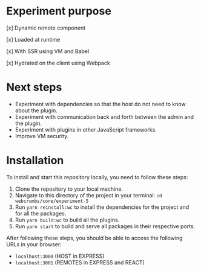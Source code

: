 # Experiment purpose
[x] Dynamic remote component

[x] Loaded at runtime 

[x] With SSR using VM and Babel

[x] Hydrated on the client using Webpack

# Next steps
- Experiment with dependencies so that the host do not need to know about the plugin.
- Experiment with communication back and forth between the admin and the plugin.
- Experiment with plugins in other JavaScript frameworks.
- Improve VM security.

# Installation

To install and start this repository locally, you need to follow these steps:

1. Clone the repository to your local machine.
2. Navigate to this directory of the project in your terminal: `cd webcrumbs/core/experiment-5`
3. Run `yarn reinstall:wc` to install the dependencies for the project and for all the packages.
4. Run `yarn build:wc` to build all the plugins.
5. Run `yarn start` to build and serve all packages in their respective ports.

After following these steps, you should be able to access the following URLs in your browser:

- `localhost:3000` (HOST in EXPRESS)
- `localhost:3001` (REMOTES in EXPRESS and REACT)